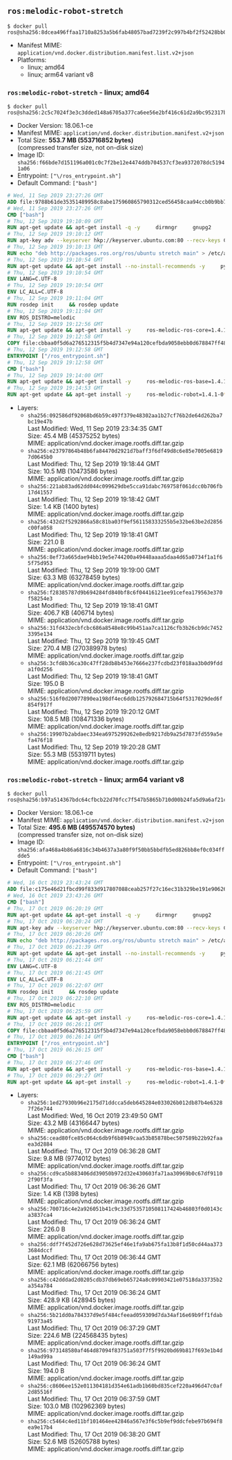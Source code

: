 ## `ros:melodic-robot-stretch`

```console
$ docker pull ros@sha256:8dcea496ffaa1710a8253a5b6fab48057bad7239f2c997b4bf2f52428bb093f8
```

-	Manifest MIME: `application/vnd.docker.distribution.manifest.list.v2+json`
-	Platforms:
	-	linux; amd64
	-	linux; arm64 variant v8

### `ros:melodic-robot-stretch` - linux; amd64

```console
$ docker pull ros@sha256:2c5c7024f3e3c3dded148a6705a377ca6ee56e2bf416c61d2a9bc952317b99d4
```

-	Docker Version: 18.06.1-ce
-	Manifest MIME: `application/vnd.docker.distribution.manifest.v2+json`
-	Total Size: **553.7 MB (553716852 bytes)**  
	(compressed transfer size, not on-disk size)
-	Image ID: `sha256:f66bde7d151196a001c0c7f2be12e4474ddb704537cf3ea9372078dc51941a06`
-	Entrypoint: `["\/ros_entrypoint.sh"]`
-	Default Command: `["bash"]`

```dockerfile
# Wed, 11 Sep 2019 23:27:26 GMT
ADD file:9788b61de35351489958c8abe175960865790312ced56458caa94ccb0b9bb757 in / 
# Wed, 11 Sep 2019 23:27:26 GMT
CMD ["bash"]
# Thu, 12 Sep 2019 19:10:09 GMT
RUN apt-get update && apt-get install -q -y     dirmngr     gnupg2     && rm -rf /var/lib/apt/lists/*
# Thu, 12 Sep 2019 19:10:12 GMT
RUN apt-key adv --keyserver hkp://keyserver.ubuntu.com:80 --recv-keys C1CF6E31E6BADE8868B172B4F42ED6FBAB17C654
# Thu, 12 Sep 2019 19:10:13 GMT
RUN echo "deb http://packages.ros.org/ros/ubuntu stretch main" > /etc/apt/sources.list.d/ros1-latest.list
# Thu, 12 Sep 2019 19:10:54 GMT
RUN apt-get update && apt-get install --no-install-recommends -y     python-rosdep     python-rosinstall     python-vcstools     && rm -rf /var/lib/apt/lists/*
# Thu, 12 Sep 2019 19:10:54 GMT
ENV LANG=C.UTF-8
# Thu, 12 Sep 2019 19:10:54 GMT
ENV LC_ALL=C.UTF-8
# Thu, 12 Sep 2019 19:11:04 GMT
RUN rosdep init     && rosdep update
# Thu, 12 Sep 2019 19:11:04 GMT
ENV ROS_DISTRO=melodic
# Thu, 12 Sep 2019 19:12:56 GMT
RUN apt-get update && apt-get install -y     ros-melodic-ros-core=1.4.1-0*     && rm -rf /var/lib/apt/lists/*
# Thu, 12 Sep 2019 19:12:58 GMT
COPY file:cbbaa0f5d6a276512315f5b4d7347e94a120cefbda9058ebb0d678847ff4837f in / 
# Thu, 12 Sep 2019 19:12:58 GMT
ENTRYPOINT ["/ros_entrypoint.sh"]
# Thu, 12 Sep 2019 19:12:58 GMT
CMD ["bash"]
# Thu, 12 Sep 2019 19:14:00 GMT
RUN apt-get update && apt-get install -y     ros-melodic-ros-base=1.4.1-0*     && rm -rf /var/lib/apt/lists/*
# Thu, 12 Sep 2019 19:14:53 GMT
RUN apt-get update && apt-get install -y     ros-melodic-robot=1.4.1-0*     && rm -rf /var/lib/apt/lists/*
```

-	Layers:
	-	`sha256:092586df92068bd6b59c497f379e48302aa1b27cf76b2de64d262ba7bc19e47b`  
		Last Modified: Wed, 11 Sep 2019 23:34:35 GMT  
		Size: 45.4 MB (45375252 bytes)  
		MIME: application/vnd.docker.image.rootfs.diff.tar.gzip
	-	`sha256:e23797864b48b6fa84470d2921d7baff3f6df49d8c6e85e7005e68197d0645b0`  
		Last Modified: Thu, 12 Sep 2019 19:18:44 GMT  
		Size: 10.5 MB (10473586 bytes)  
		MIME: application/vnd.docker.image.rootfs.diff.tar.gzip
	-	`sha256:221ab83ad62dd044c099629dbe5cca91dabc769758f061dcc0b706fb17d41557`  
		Last Modified: Thu, 12 Sep 2019 19:18:42 GMT  
		Size: 1.4 KB (1400 bytes)  
		MIME: application/vnd.docker.image.rootfs.diff.tar.gzip
	-	`sha256:432d2f5292866a58c81ba03f9ef561158333255b5e32be63be2d2856c00fa058`  
		Last Modified: Thu, 12 Sep 2019 19:18:41 GMT  
		Size: 221.0 B  
		MIME: application/vnd.docker.image.rootfs.diff.tar.gzip
	-	`sha256:8ef73a665dae94bb19e5e744200a49448aaaa5daa4d65a0734f1a1f65f75d953`  
		Last Modified: Thu, 12 Sep 2019 19:19:00 GMT  
		Size: 63.3 MB (63278459 bytes)  
		MIME: application/vnd.docker.image.rootfs.diff.tar.gzip
	-	`sha256:f28385787d9b694284fd840bf8c6f04416121ee91cefea179563e370f58254e3`  
		Last Modified: Thu, 12 Sep 2019 19:18:41 GMT  
		Size: 406.7 KB (406714 bytes)  
		MIME: application/vnd.docker.image.rootfs.diff.tar.gzip
	-	`sha256:31fd432ecbfcbc686a8548e8c99b451aa7ca1126cfb3b26cb9dc74523395e134`  
		Last Modified: Thu, 12 Sep 2019 19:19:45 GMT  
		Size: 270.4 MB (270389978 bytes)  
		MIME: application/vnd.docker.image.rootfs.diff.tar.gzip
	-	`sha256:3cfd8b36ca30c47ff28db8b453e7666e237fcdbd23f018aa3b0d9fdda1f0d256`  
		Last Modified: Thu, 12 Sep 2019 19:18:41 GMT  
		Size: 195.0 B  
		MIME: application/vnd.docker.image.rootfs.diff.tar.gzip
	-	`sha256:516f0d20077890ea198df4ec6ddb125792684715b64f5317029ded6f854f917f`  
		Last Modified: Thu, 12 Sep 2019 19:20:12 GMT  
		Size: 108.5 MB (108471336 bytes)  
		MIME: application/vnd.docker.image.rootfs.diff.tar.gzip
	-	`sha256:19907b2abdaec334ea6975299262e8edb9217db9a25d7873fd559a5efa476f18`  
		Last Modified: Thu, 12 Sep 2019 19:20:28 GMT  
		Size: 55.3 MB (55319711 bytes)  
		MIME: application/vnd.docker.image.rootfs.diff.tar.gzip

### `ros:melodic-robot-stretch` - linux; arm64 variant v8

```console
$ docker pull ros@sha256:b97a514367bdc64cfbcb22d70fcc7f547b5865b710d00b24fa5d9a6af21cf681
```

-	Docker Version: 18.06.1-ce
-	Manifest MIME: `application/vnd.docker.distribution.manifest.v2+json`
-	Total Size: **495.6 MB (495574570 bytes)**  
	(compressed transfer size, not on-disk size)
-	Image ID: `sha256:afa468a4b86a6816c34b4637a3a80f9f50bb5bbdfb5ed826bb8ef0c034ffdde5`
-	Entrypoint: `["\/ros_entrypoint.sh"]`
-	Default Command: `["bash"]`

```dockerfile
# Wed, 16 Oct 2019 23:43:24 GMT
ADD file:c175e46d21fbcd99f833d917807088ceab257f27c16ec31b329be191e90626e0 in / 
# Wed, 16 Oct 2019 23:43:26 GMT
CMD ["bash"]
# Thu, 17 Oct 2019 06:20:19 GMT
RUN apt-get update && apt-get install -q -y     dirmngr     gnupg2     && rm -rf /var/lib/apt/lists/*
# Thu, 17 Oct 2019 06:20:24 GMT
RUN apt-key adv --keyserver hkp://keyserver.ubuntu.com:80 --recv-keys C1CF6E31E6BADE8868B172B4F42ED6FBAB17C654
# Thu, 17 Oct 2019 06:20:26 GMT
RUN echo "deb http://packages.ros.org/ros/ubuntu stretch main" > /etc/apt/sources.list.d/ros1-latest.list
# Thu, 17 Oct 2019 06:21:39 GMT
RUN apt-get update && apt-get install --no-install-recommends -y     python-rosdep     python-rosinstall     python-vcstools     && rm -rf /var/lib/apt/lists/*
# Thu, 17 Oct 2019 06:21:44 GMT
ENV LANG=C.UTF-8
# Thu, 17 Oct 2019 06:21:45 GMT
ENV LC_ALL=C.UTF-8
# Thu, 17 Oct 2019 06:22:07 GMT
RUN rosdep init     && rosdep update
# Thu, 17 Oct 2019 06:22:10 GMT
ENV ROS_DISTRO=melodic
# Thu, 17 Oct 2019 06:25:59 GMT
RUN apt-get update && apt-get install -y     ros-melodic-ros-core=1.4.1-0*     && rm -rf /var/lib/apt/lists/*
# Thu, 17 Oct 2019 06:26:11 GMT
COPY file:cbbaa0f5d6a276512315f5b4d7347e94a120cefbda9058ebb0d678847ff4837f in / 
# Thu, 17 Oct 2019 06:26:14 GMT
ENTRYPOINT ["/ros_entrypoint.sh"]
# Thu, 17 Oct 2019 06:26:15 GMT
CMD ["bash"]
# Thu, 17 Oct 2019 06:27:46 GMT
RUN apt-get update && apt-get install -y     ros-melodic-ros-base=1.4.1-0*     && rm -rf /var/lib/apt/lists/*
# Thu, 17 Oct 2019 06:29:27 GMT
RUN apt-get update && apt-get install -y     ros-melodic-robot=1.4.1-0*     && rm -rf /var/lib/apt/lists/*
```

-	Layers:
	-	`sha256:1ed27930b96e2175d71ddcca5deb645284e033026b012db87b4e63287f26e744`  
		Last Modified: Wed, 16 Oct 2019 23:49:50 GMT  
		Size: 43.2 MB (43166447 bytes)  
		MIME: application/vnd.docker.image.rootfs.diff.tar.gzip
	-	`sha256:cead80fce85c064c6db9f6b8949caa53b85878bec507589b22b92faaea3d2884`  
		Last Modified: Thu, 17 Oct 2019 06:36:28 GMT  
		Size: 9.8 MB (9774012 bytes)  
		MIME: application/vnd.docker.image.rootfs.diff.tar.gzip
	-	`sha256:cd9ca5b883406dd39050b972d32e430603fa71aa30969b0c67df91102f90f3fa`  
		Last Modified: Thu, 17 Oct 2019 06:36:26 GMT  
		Size: 1.4 KB (1398 bytes)  
		MIME: application/vnd.docker.image.rootfs.diff.tar.gzip
	-	`sha256:700716c4e2a926051b41c9c33d7535710508117424b46803f0d0143ca3837ca4`  
		Last Modified: Thu, 17 Oct 2019 06:36:24 GMT  
		Size: 226.0 B  
		MIME: application/vnd.docker.image.rootfs.diff.tar.gzip
	-	`sha256:ddf7f452d726e628d73625ef46e1fa9ab675fa13b8f1d50cd44aa3733684dccf`  
		Last Modified: Thu, 17 Oct 2019 06:36:44 GMT  
		Size: 62.1 MB (62066756 bytes)  
		MIME: application/vnd.docker.image.rootfs.diff.tar.gzip
	-	`sha256:c42dddad2d0205cdb37db69eb65724a8c09903421e07518da33735b2a354a784`  
		Last Modified: Thu, 17 Oct 2019 06:36:24 GMT  
		Size: 428.9 KB (428945 bytes)  
		MIME: application/vnd.docker.image.rootfs.diff.tar.gzip
	-	`sha256:5b21dd0a784337d9e5f484cfeead059309d7da34af16e69b9ff1fdab91973a45`  
		Last Modified: Thu, 17 Oct 2019 06:37:29 GMT  
		Size: 224.6 MB (224568435 bytes)  
		MIME: application/vnd.docker.image.rootfs.diff.tar.gzip
	-	`sha256:973148580af464d87094f83751a503f7f5f9920bd69b817f693e1b4d149ad99a`  
		Last Modified: Thu, 17 Oct 2019 06:36:24 GMT  
		Size: 194.0 B  
		MIME: application/vnd.docker.image.rootfs.diff.tar.gzip
	-	`sha256:c8606ee152e011304181d354e61adb1b60bd835cef220a496d47c0af2d85516f`  
		Last Modified: Thu, 17 Oct 2019 06:37:59 GMT  
		Size: 103.0 MB (102962369 bytes)  
		MIME: application/vnd.docker.image.rootfs.diff.tar.gzip
	-	`sha256:c5464c4ed11bf101464ee42846a567e3f6c5b9ef9ddcfebe97b694f8ea9e17b4`  
		Last Modified: Thu, 17 Oct 2019 06:38:20 GMT  
		Size: 52.6 MB (52605788 bytes)  
		MIME: application/vnd.docker.image.rootfs.diff.tar.gzip
